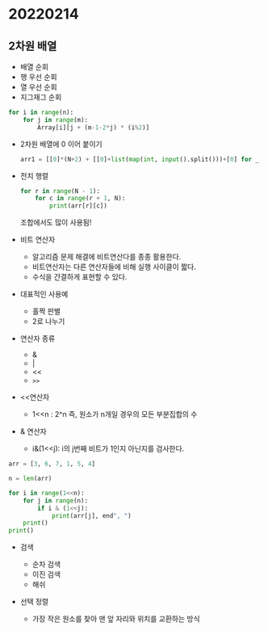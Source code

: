 # 20220214



## 2차원 배열



* 배열 순회
* 행 우선 순회
* 열 우선 순회
* 지그재그 순회

```python
for i in range(n):
    for j in range(m):
        Array[i][j + (m-1-2*j) * (i%2)]
```

* 2차원 배열에 0 이어 붙이기

  ```python
  arr1 = [[0]*(N+2) + [[0]+list(map(int, input().split()))+[0] for _ in range(N)]]
  ```

* 전치 행렬

  ```python
  for r in range(N - 1):
      for c in range(r + 1, N):
          print(arr[r][c])
  ```

  조합에서도 많이 사용됨!



* 비트 연산자
  * 알고리즘 문제 해결에 비트연산다를 종종 활용한다.
  * 비트연산자는 다른 연산자들에 비해 실행 사이클이 짧다.
  * 수식을 간결하게 표현할 수 있다.
* 대표적인 사용예
  * 홀짝 판별
  * 2로 나누기
* 연산자 종류
  * &
  * |
  * <<
  * `>>`
* <<연산자
  * 1<<n :  2^n 즉, 원소가 n개일 경우의 모든 부분집합의 수
* & 연산자
  * i&(1<<j): i의 j번째 비트가 1인지 아닌지를 검사한다.

```python
arr = [3, 6, 7, 1, 5, 4]

n = len(arr)

for i in range(1<<n):
    for j in range(n):
        if i & (1<<j):
            print(arr[j], end", ")
    print()
print()
```



* 검색
  * 순차 검색
  * 이진 검색
  * 해쉬

* 선택 정렬
  * 가장 작은 원소를 찾아 맨 앞 자리와 위치를 교환하는 방식